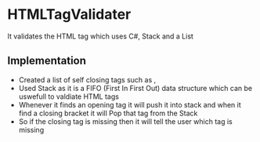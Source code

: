 # HTMLTagValidater
It validates the HTML tag which uses C#, Stack and a List

## Implementation
- Created a list of self closing tags such as <img>, <link>
- Used Stack as it is a FIFO (First In First Out) data structure which can be uswefull to valdiate HTML tags
- Whenever it finds an opening tag it will push it into stack and when it find a closing bracket it will Pop that tag from the Stack
- So if the closing tag is missing then it will tell the user which tag is missing
